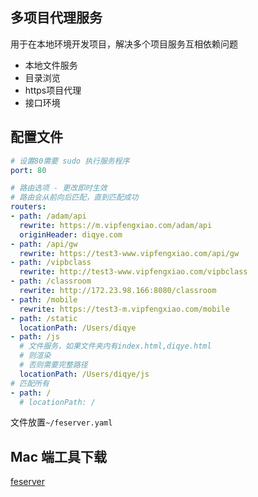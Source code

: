 ## 多项目代理服务
用于在本地环境开发项目，解决多个项目服务互相依赖问题

- 本地文件服务
- 目录浏览
- https项目代理
- 接口环境

## 配置文件
```yaml
# 设置80需要 sudo 执行服务程序
port: 80

# 路由选项 - 更改即时生效
# 路由会从前向后匹配，直到匹配成功
routers:
- path: /adam/api
  rewrite: https://m.vipfengxiao.com/adam/api
  originHeader: diqye.com
- path: /api/gw
  rewrite: https://test3-www.vipfengxiao.com/api/gw
- path: /vipbclass
  rewrite: http://test3-www.vipfengxiao.com/vipbclass
- path: /classroom
  rewrite: http://172.23.98.166:8080/classroom
- path: /mobile
  rewrite: https://test3-m.vipfengxiao.com/mobile
- path: /static
  locationPath: /Users/diqye
- path: /js
  # 文件服务，如果文件夹内有index.html,diqye.html
  # 则渲染
  # 否则需要完整路径
  locationPath: /Users/diqye/js
# 匹配所有
- path: /
  # locationPath: /
```
文件放置`~/feserver.yaml`

## Mac 端工具下载
[feserver](./feserver)

